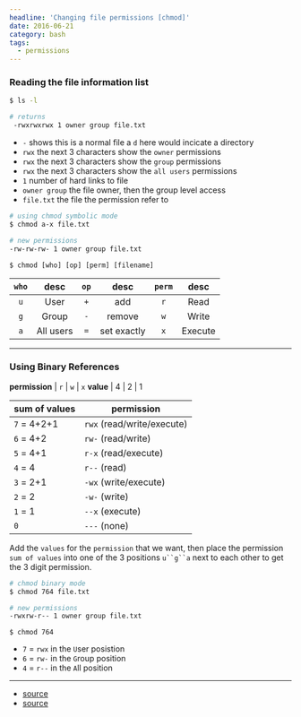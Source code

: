 ```yaml
---
headline: 'Changing file permissions [chmod]'
date: 2016-06-21
category: bash
tags:
  - permissions
---
```


### Reading the file information list

```sh
$ ls -l

# returns
 -rwxrwxrwx 1 owner group file.txt
```

- `-` shows this is a normal file a `d` here would incicate a directory
- `rwx` the next 3 characters show the `owner` permissions
- `rwx` the next 3 characters show the `group` permissions
- `rwx` the next 3 characters show the `all users` permissions
-  `1` number of hard links to file
- `owner group` the file owner, then the group level access
- `file.txt` the file the permission refer to

```sh
# using chmod symbolic mode
$ chmod a-x file.txt

# new permissions
-rw-rw-rw- 1 owner group file.txt
```

`$ chmod [who] [op] [perm] [filename]`

 `who` | desc | `op` | desc | `perm` | desc |
:---: | :---: | :---: | :---: | :---: | :---: |
`u` | User | `+` | add | `r` | Read
`g` | Group | `-` | remove | `w` | Write
`a` | All users | `=` | set exactly | `x` | Execute

---

### Using Binary References

**permission** | `r` | `w` | `x`
**value** | 4 | 2 | 1


sum of values | permission
--- | ---
`7` = 4+2+1 | `rwx` (read/write/execute)
`6` = 4+2 | `rw-` (read/write)
`5` = 4+1 | `r-x` (read/execute)
`4` = 4 | `r--` (read)
`3` = 2+1 | `-wx` (write/execute)
`2` = 2 | `-w-` (write)
`1` = 1 | `--x` (execute)
`0` | `---` (none)

Add the `values` for the `permission` that we want, then place the permission `sum of values` into one of the 3 positions `u``g``a` next to each other to get the 3 digit permission.

```sh
# chmod binary mode
$ chmod 764 file.txt

# new permissions
-rwxrw-r-- 1 owner group file.txt
```

`$ chmod 764`

- `7` = `rwx` in the `U`ser posistion
- `6` = `rw-` in the `G`roup position
- `4` = `r--` in the `A`ll position

---
- [source](http://ss64.com/bash/chmod.html)
- [source](http://www.linux.org/threads/file-permissions-chmod.4094/)